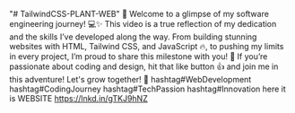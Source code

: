 "# TailwindCSS-PLANT-WEB" 
🚀 Welcome to a glimpse of my software engineering journey! 💻✨ This video is a true reflection of my dedication and the skills I’ve developed along the way. From building stunning websites with HTML, Tailwind CSS, and JavaScript 🔥, to pushing my limits in every project, I’m proud to share this milestone with you! 🌟 If you’re passionate about coding and design, hit that like button 👍 and join me in this adventure! Let's grow together! 🙌 hashtag#WebDevelopment hashtag#CodingJourney hashtag#TechPassion hashtag#Innovation
here it is WEBSITE https://lnkd.in/gTKJ9hNZ
